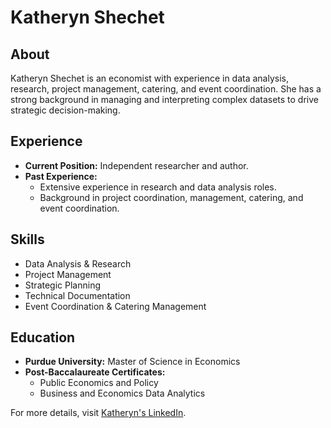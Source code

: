 # Katheryn Shechet

## About
Katheryn Shechet is an economist with experience in data analysis, research, project management, catering, and event coordination. She has a strong background in managing and interpreting complex datasets to drive strategic decision-making.

## Experience
- **Current Position:** Independent researcher and author.
- **Past Experience:**
  - Extensive experience in research and data analysis roles.
  - Background in project coordination, management, catering, and event coordination.

## Skills
- Data Analysis & Research
- Project Management
- Strategic Planning
- Technical Documentation
- Event Coordination & Catering Management

## Education
- **Purdue University:** Master of Science in Economics
- **Post-Baccalaureate Certificates:**
  - Public Economics and Policy
  - Business and Economics Data Analytics

For more details, visit [Katheryn's LinkedIn](https://www.linkedin.com/in/katheryn-shechet-27a24a57/).

